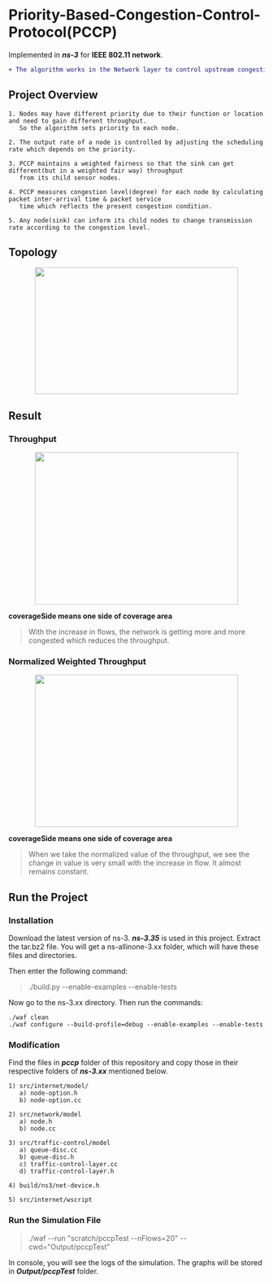 # Priority-Based-Congestion-Control-Protocol(PCCP)

Implemented in ***ns-3*** for **IEEE 802.11 network**.

```diff
+ The algorithm works in the Network layer to control upstream congestion.
```


## **Project Overview**

```
1. Nodes may have different priority due to their function or location and need to gain different throughput. 
   So the algorithm sets priority to each node.

2. The output rate of a node is controlled by adjusting the scheduling rate which depends on the priority.

3. PCCP maintains a weighted fairness so that the sink can get different(but in a weighted fair way) throughput
   from its child sensor nodes.

4. PCCP measures congestion level(degree) for each node by calculating packet inter-arrival time & packet service 
   time which reflects the present congestion condition.

5. Any node(sink) can inform its child nodes to change transmission rate according to the congestion level.
```



## **Topology**
<p align="center">
   <img src="https://github.com/TanzimAzadNishan/Priority-Based-Congestion-Control-Protocol/blob/main/Topology.png" 
        width="400" height="250"/>
</p>



## **Result**

### **Throughput**
<p align="center">
   <img src="https://github.com/TanzimAzadNishan/Priority-Based-Congestion-Control-Protocol/blob/main/Throughput.png" 
        width="400" height="300"/>
</p>


**coverageSide means one side of coverage area**
> With the increase in flows, the network is getting more and more congested which reduces the throughput.



### **Normalized Weighted Throughput**
<p align="center">
   <img src="https://github.com/TanzimAzadNishan/Priority-Based-Congestion-Control-Protocol/blob/main/Normalized_Throughput.png" 
        width="400" height="300"/>
</p>


**coverageSide means one side of coverage area**
> When we take the normalized value of the throughput, we see the change in value is very small with the increase in flow. It almost remains constant.




## **Run the Project**

### Installation
Download the latest version of ns-3. ***ns-3.35*** is used in this project.
Extract the tar.bz2 file. You will get a ns-allinone-3.xx folder, which will have these files and directories.

Then enter the following command:
> ./build.py --enable-examples --enable-tests


Now go to the ns-3.xx directory. Then run the commands:
```
./waf clean
./waf configure --build-profile=debug --enable-examples --enable-tests
```


### Modification

Find the files in ***pccp*** folder of this repository and copy those in their respective folders of ***ns-3.xx*** 
mentioned below.

```
1) src/internet/model/
   a) node-option.h
   b) node-option.cc

2) src/network/model
   a) node.h
   b) node.cc

3) src/traffic-control/model
   a) queue-disc.cc
   b) queue-disc.h
   c) traffic-control-layer.cc
   d) traffic-control-layer.h

4) build/ns3/net-device.h

5) src/internet/wscript
```


### Run the Simulation File

> ./waf --run "scratch/pccpTest --nFlows=20" --cwd="Output/pccpTest"


In console, you will see the logs of the simulation. The graphs will be stored in ***Output/pccpTest*** folder.












